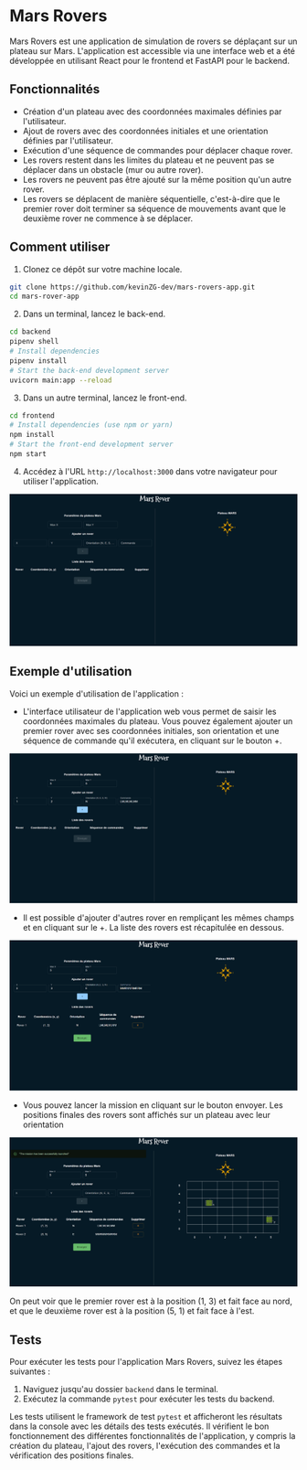 # Mars Rovers

Mars Rovers est une application de simulation de rovers se déplaçant sur un plateau sur Mars. L'application est accessible via une interface web et a été développée en utilisant React pour le frontend et FastAPI pour le backend.

## Fonctionnalités

- Création d'un plateau avec des coordonnées maximales définies par l'utilisateur.
- Ajout de rovers avec des coordonnées initiales et une orientation définies par l'utilisateur.
- Exécution d'une séquence de commandes pour déplacer chaque rover.
- Les rovers restent dans les limites du plateau et ne peuvent pas se déplacer dans un obstacle (mur ou autre rover).
- Les rovers ne peuvent pas être ajouté sur la même position qu'un autre rover.
- Les rovers se déplacent de manière séquentielle, c'est-à-dire que le premier rover doit terminer sa séquence de mouvements avant que le deuxième rover ne commence à se déplacer.

## Comment utiliser

1. Clonez ce dépôt sur votre machine locale.

```bash
git clone https://github.com/kevinZG-dev/mars-rovers-app.git
cd mars-rover-app
```

2. Dans un terminal, lancez le back-end.
```bash
cd backend
pipenv shell
# Install dependencies
pipenv install
# Start the back-end development server
uvicorn main:app --reload
```

3. Dans un autre terminal, lancez le front-end.
```bash
cd frontend
# Install dependencies (use npm or yarn)
npm install
# Start the front-end development server
npm start

```
4. Accédez à l'URL `http://localhost:3000` dans votre navigateur pour utiliser l'application.

![mars-rover-1](./images/mars-rover1.png)

## Exemple d'utilisation

Voici un exemple d'utilisation de l'application :

- L'interface utilisateur de l'application web vous permet de saisir les coordonnées maximales du plateau. Vous pouvez également ajouter un premier rover avec ses coordonnées initiales, son orientation et une séquence de commande qu'il exécutera, en cliquant sur le bouton +.

![mars-rover-2](./images/mars-rover2.png)

- Il est possible d'ajouter d'autres rover en rempliçant les mêmes champs et en cliquant sur le +. La liste des rovers est récapitulée en dessous.

![mars-rover-3](./images/mars-rover3.png)

- Vous pouvez lancer la mission en cliquant sur le bouton envoyer. Les positions finales des rovers sont affichés sur un plateau avec leur orientation

![mars-rover-4](./images/mars-rover4.png)

On peut voir que le premier rover est à la position (1, 3) et fait face au nord, et que le deuxième rover est à la position (5, 1) et fait face à l'est.

## Tests

Pour exécuter les tests pour l'application Mars Rovers, suivez les étapes suivantes :

1. Naviguez jusqu'au dossier `backend` dans le terminal.
2. Exécutez la commande `pytest` pour exécuter les tests du backend.

Les tests utilisent le framework de test `pytest` et afficheront les résultats dans la console avec les détails des tests exécutés. Il vérifient le bon fonctionnement des différentes fonctionnalités de l'application, y compris la création du plateau, l'ajout des rovers, l'exécution des commandes et la vérification des positions finales.
